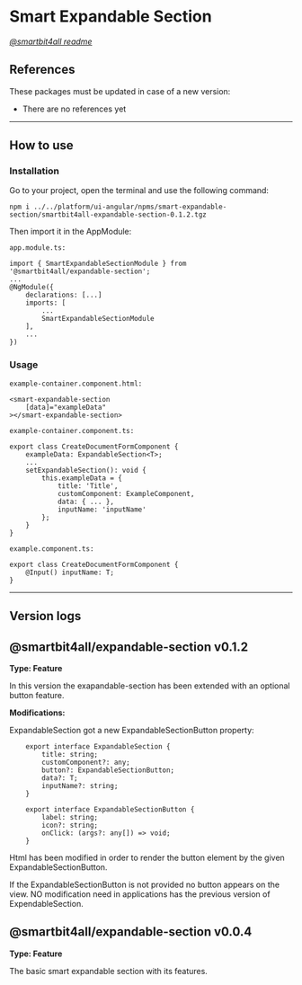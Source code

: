 # Smart Expandable Section

[_@smartbit4all readme_](../../README.md)

## References

These packages must be updated in case of a new version:

-   There are no references yet

---

## How to use

### Installation

Go to your project, open the terminal and use the following command:

    npm i ../../platform/ui-angular/npms/smart-expandable-section/smartbit4all-expandable-section-0.1.2.tgz

Then import it in the AppModule:

`app.module.ts:`

    import { SmartExpandableSectionModule } from '@smartbit4all/expandable-section';
    ...
    @NgModule({
        declarations: [...]
        imports: [
            ...
            SmartExpandableSectionModule
        ],
        ...
    })

### Usage

`example-container.component.html:`

    <smart-expandable-section
        [data]="exampleData"
    ></smart-expandable-section>

`example-container.component.ts:`

    export class CreateDocumentFormComponent {
        exampleData: ExpandableSection<T>;
        ...
        setExpandableSection(): void {
            this.exampleData = {
    			title: 'Title',
    			customComponent: ExampleComponent,
    			data: { ... },
    			inputName: 'inputName'
    		};
        }
    }

`example.component.ts:`

    export class CreateDocumentFormComponent {
        @Input() inputName: T;
    }

---

## Version logs

## @smartbit4all/expandable-section v0.1.2

**Type: Feature**

In this version the exapandable-section has been extended with an optional button feature.

**Modifications:**

ExpandableSection got a new ExpandableSectionButton property:

        export interface ExpandableSection {
            title: string;
            customComponent?: any;
            button?: ExpandableSectionButton;
            data?: T;
            inputName?: string;
        }

        export interface ExpandableSectionButton {
            label: string;
            icon?: string;
            onClick: (args?: any[]) => void;
        }

Html has been modified in order to render the button element by the given ExpandableSectionButton.

If the ExpandableSectionButton is not provided no button appears on the view. NO modification need in applications has the previous version of ExpendableSection.

## @smartbit4all/expandable-section v0.0.4

**Type: Feature**

The basic smart expandable section with its features.
